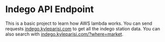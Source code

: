 # Indego API Endpoint

This is a basic project to learn how AWS lambda works.  You can send requests [indego.kyleparisi.com](https://indego.kyleparisi.com) to get all the indego station data.  You can also search with [indego.kyleparisi.com/?where=market](https://indego.kyleparisi.com/?where=market).
